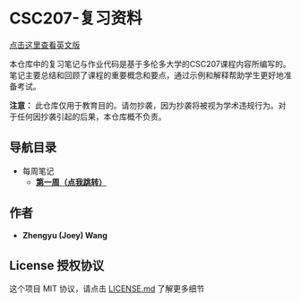 # CSC207-复习资料

[点击这里查看英文版](../README.md)

本仓库中的复习笔记与作业代码是基于多伦多大学的CSC207课程内容所编写的。笔记主要总结和回顾了课程的重要概念和要点，通过示例和解释帮助学生更好地准备考试。

**注意：** 此仓库仅用于教育目的。请勿抄袭，因为抄袭将被视为学术违规行为。对于任何因抄袭引起的后果，本仓库概不负责。

## 导航目录

+ 每周笔记
  + **[第一周（点我跳转）](../weekly-notes/week1.md)**

## 作者

+ **Zhengyu (Joey) Wang**

## License 授权协议

这个项目 MIT 协议，请点击 [LICENSE.md](../LICENSE.md) 了解更多细节

